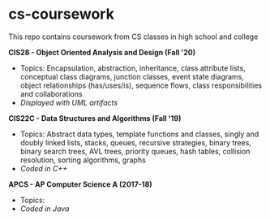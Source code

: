 # cs-coursework
This repo contains coursework from CS classes in high school and college

**CIS28 - Object Oriented Analysis and Design (Fall '20)** <br>
- Topics: Encapsulation, abstraction, inheritance, class attribute lists, conceptual class diagrams, junction classes, event state diagrams, object relationships (has/uses/is), sequence flows, class responsibilities and collaborations
- *Displayed with UML artifacts*

**CIS22C - Data Structures and Algorithms (Fall '19)** <br>
- Topics: Abstract data types, template functions and classes, singly and doubly linked lists, stacks, queues, recursive strategies, binary trees, binary search trees, AVL trees, priority queues, hash tables, collision resolution, sorting algorithms, graphs
- *Coded in C++*

**APCS - AP Computer Science A (2017-18)** <br>
- Topics: 
- *Coded in Java*
